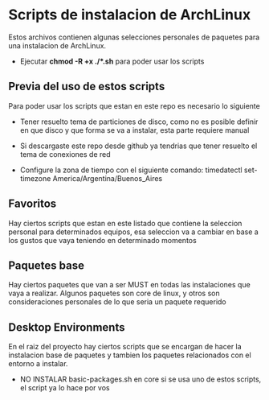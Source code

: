 # Scripts de instalacion de ArchLinux

Estos archivos contienen algunas selecciones personales de paquetes para una instalacion de ArchLinux.

- Ejecutar **chmod -R +x ./*.sh** para poder usar los scripts

## Previa del uso de estos scripts

Para poder usar los scripts que estan en este repo es necesario lo siguiente

- Tener resuelto tema de particiones de disco, como no es posible definir en que disco y que forma se va a instalar, esta parte requiere manual

- Si descargaste este repo desde github ya tendrias que tener resuelto el tema de conexiones de red

- Configure la zona de tiempo con el siguiente comando: timedatectl set-timezone America/Argentina/Buenos_Aires

## Favoritos

Hay ciertos scripts que estan en este listado que contiene la seleccion personal para determinados equipos, esa seleccion va a cambiar en base a los gustos que vaya teniendo en determinado momentos

## Paquetes base

Hay ciertos paquetes que van a ser MUST en todas las instalaciones que vaya a realizar. Algunos paquetes son core de linux, y otros son consideraciones personales de lo que seria un paquete requerido

## Desktop Environments

En el raiz del proyecto hay ciertos scripts que se encargan de hacer la instalacion base de paquetes y tambien los paquetes relacionados con el entorno a instalar.

- NO INSTALAR basic-packages.sh en core si se usa uno de estos scripts, el script ya lo hace por vos
